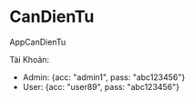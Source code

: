 # CanDienTu
AppCanDienTu

Tài Khoản:
+ Admin: {acc: "admin1", pass: "abc123456"}
+ User: {acc: "user89", pass: "abc123456"}
